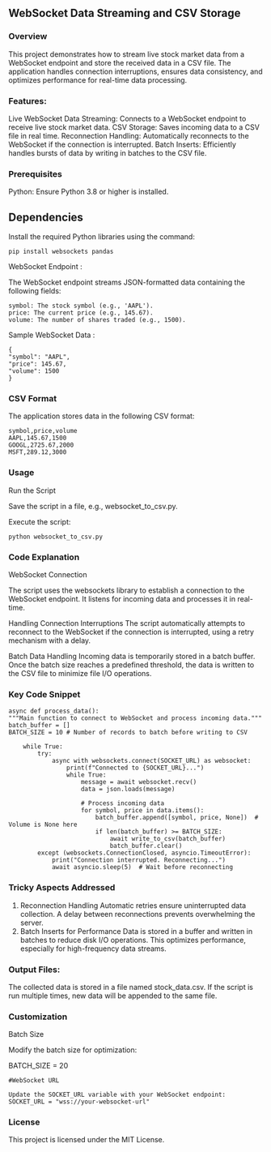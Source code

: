 ## WebSocket Data Streaming and CSV Storage

### Overview

This project demonstrates how to stream live stock market data from a WebSocket endpoint and store the received data in a CSV file. The application handles connection interruptions, ensures data consistency, and optimizes performance for real-time data processing.

### Features:

Live WebSocket Data Streaming: Connects to a WebSocket endpoint to receive live stock market data.
CSV Storage: Saves incoming data to a CSV file in real time.
Reconnection Handling: Automatically reconnects to the WebSocket if the connection is interrupted.
Batch Inserts: Efficiently handles bursts of data by writing in batches to the CSV file.

### Prerequisites

Python: Ensure Python 3.8 or higher is installed.

## Dependencies

Install the required Python libraries using the command:

```
pip install websockets pandas
```

WebSocket Endpoint :

The WebSocket endpoint streams JSON-formatted data containing the following fields:

```
symbol: The stock symbol (e.g., 'AAPL').
price: The current price (e.g., 145.67).
volume: The number of shares traded (e.g., 1500).

```

Sample WebSocket Data :

```
{
"symbol": "AAPL",
"price": 145.67,
"volume": 1500
}
```

### CSV Format

The application stores data in the following CSV format:

```
symbol,price,volume
AAPL,145.67,1500
GOOGL,2725.67,2000
MSFT,289.12,3000
```

### Usage

Run the Script

Save the script in a file, e.g., websocket_to_csv.py.

Execute the script:

```
python websocket_to_csv.py
```

### Code Explanation

WebSocket Connection

The script uses the websockets library to establish a connection to the WebSocket endpoint. It listens for incoming data and processes it in real-time.

Handling Connection Interruptions
The script automatically attempts to reconnect to the WebSocket if the connection is interrupted, using a retry mechanism with a delay.

Batch Data Handling
Incoming data is temporarily stored in a batch buffer. Once the batch size reaches a predefined threshold, the data is written to the CSV file to minimize file I/O operations.

### Key Code Snippet

```
async def process_data():
"""Main function to connect to WebSocket and process incoming data."""
batch_buffer = []
BATCH_SIZE = 10 # Number of records to batch before writing to CSV

    while True:
        try:
            async with websockets.connect(SOCKET_URL) as websocket:
                print(f"Connected to {SOCKET_URL}...")
                while True:
                    message = await websocket.recv()
                    data = json.loads(message)

                    # Process incoming data
                    for symbol, price in data.items():
                        batch_buffer.append([symbol, price, None])  # Volume is None here
                        if len(batch_buffer) >= BATCH_SIZE:
                            await write_to_csv(batch_buffer)
                            batch_buffer.clear()
        except (websockets.ConnectionClosed, asyncio.TimeoutError):
            print("Connection interrupted. Reconnecting...")
            await asyncio.sleep(5)  # Wait before reconnecting
```

### Tricky Aspects Addressed

1. Reconnection Handling
   Automatic retries ensure uninterrupted data collection.
   A delay between reconnections prevents overwhelming the server.
2. Batch Inserts for Performance
   Data is stored in a buffer and written in batches to reduce disk I/O operations.
   This optimizes performance, especially for high-frequency data streams.

### Output Files:

The collected data is stored in a file named stock_data.csv. If the script is run multiple times, new data will be appended to the same file.

### Customization

Batch Size

Modify the batch size for optimization:

BATCH_SIZE = 20

```
#WebSocket URL

Update the SOCKET_URL variable with your WebSocket endpoint:
SOCKET_URL = "wss://your-websocket-url"

```

### License

This project is licensed under the MIT License.
